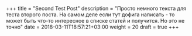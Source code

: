 +++
title = "Second Test Post"
description = "Просто немного текста для теста второго поста. На самом деле если тут дофига написать - то может быть что-то интересное в списке статей и получится. Но это не точно"
date = 2018-03-11T18:57:21+03:00
weight = 20
draft = true
+++
